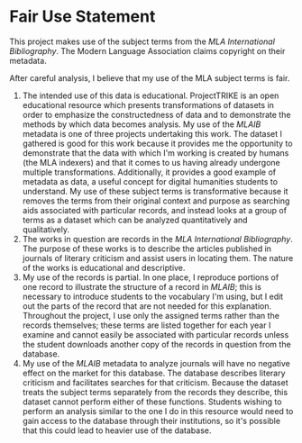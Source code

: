 # Fair Use Statement

This project makes use of the subject terms from the _MLA International Bibliography_. The Modern Language Association claims copyright on their metadata.

After careful analysis, I believe that my use of the MLA subject terms is fair. 

1. The intended use of this data is educational. ProjectTRIKE is an open educational resource which presents transformations of datasets in order to emphasize the constructedness of data and to demonstrate the methods by which data becomes analysis. My use of the _MLAIB_ metadata is one of three projects undertaking this work. The dataset I gathered is good for this work because it provides me the opportunity to demonstrate that the data with which I'm working is created by humans (the MLA indexers) and that it comes to us having already undergone multiple transformations.  Additionally, it provides a good example of metadata as data, a useful concept for digital humanities students to understand. My use of these subject terms is transformative because it removes the terms from their original context and purpose as searching aids associated with particular records, and instead looks at a group of terms as a dataset which can be analyzed quantitatively and qualitatively.
2. The works in question are records in the _MLA International Bibliography_. The purpose of these works is to describe the articles published in journals of literary criticism and assist users in locating them. The nature of the works is educational and descriptive. 
3. My use of the records is partial. In one place, I reproduce portions of one record to illustrate the structure of a record in _MLAIB_; this is necessary to introduce students to the vocabulary I'm using, but I edit out the parts of the record that are not needed for this explanation.  Throughout the project, I use only the assigned terms rather than the records themselves; these terms are listed together for each year I examine and cannot easily be associated with particular records unless the student downloads another copy of the records in question from the database. 
4. My use of the _MLAIB_ metadata to analyze journals will have no negative effect on the market for this database.  The database describes literary criticism and facilitates searches for that criticism.  Because the dataset treats the subject terms separately from the records they describe, this dataset cannot perform either of these functions. Students wishing to perform an analysis similar to the one I do in this resource would need to gain access to the database through their institutions, so it's possible that this could lead to heavier use of the database. 